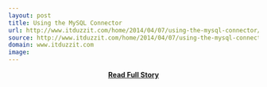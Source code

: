 ```yaml
---
layout: post
title: Using the MySQL Connector
url: http://www.itduzzit.com/home/2014/04/07/using-the-mysql-connector/
source: http://www.itduzzit.com/home/2014/04/07/using-the-mysql-connector/
domain: www.itduzzit.com
image: 
---
```


<p></p>
<center><p><a href="http://www.itduzzit.com/home/2014/04/07/using-the-mysql-connector/" style='padding:25px; font-sze:18px; font-weight: bold;'>Read Full Story</a></p></center>
